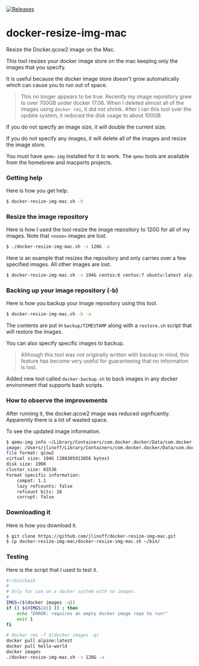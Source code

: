 [![Releases](https://img.shields.io/github/release/jlinoff/docker-resize-img-mac.svg?style=flat)](https://github.com/jlinoff/docker-resize-img-mac/releases)

# docker-resize-img-mac
Resize the Docker.qcow2 image on the Mac.

This tool resizes your docker image store on the mac keeping only the images that you specify.

It is useful because the docker image store doesn't grow automatically which can cause you to run out of space.
> This no longer appears to be true. Recently my image repository grew to over 700GB under docker 17.06. When I deleted almost all of the images using `docker rmi`, it did not shrink. After I ran this tool over the update system, it reduced the disk usage to about 100GB.

If you do not specify an image size, it will double the current size.

If you do not specify any images, it will delete all of the images and resize the image store.

You must have `qemu-img` installed for it to work. The `qemu` tools are available from the homebrew and macports projects.

### Getting help
Here is how you get help.

```bash
$ docker-resize-img-mac.sh -h
```

### Resize the image repository
Here is how I used the tool resize the image repository to 120G for all of my images. Note that `<none>` images are lost.

```bash
$ ./docker-resize-img-mac.sh -s 120G -a
```

Here is an example that resizes the repository and only carries over a few
specified images. All other images are lost.

```bash
$ docker-resize-img-mac.sh -s 194G centos:6 centos:7 ubuntu:latest alpine:latest $USER/my-cool-image
```

### Backing up your image repository (-b)
Here is how you backup your image repository using this tool.

```bash
$ docker-resize-img-mac.sh -b -a
```

The contents are put in `backup/TIMESTAMP` along with a `restore.sh` script that will restore the images.

You can also specify specific images to backup.

> Although this tool was not originally written with backup in mind, this feature has become very useful for guaranteeing that no information is lost.

Added new tool called `docker-backup.sh` to back images in any docker environment that supports bash scripts.

### How to observe the improvements
After running it, the docker.qcow2 image was reduced signficantly. Apparently there is a lot of wasted space.

To see the updated image information.
```bash
$ qemu-img info ~/Library/Containers/com.docker.docker/Data/com.docker.driver.amd64-linux/Docker.qcow2 
image: /Users/jlinoff/Library/Containers/com.docker.docker/Data/com.docker.driver.amd64-linux/Docker.qcow2
file format: qcow2
virtual size: 194G (208305913856 bytes)
disk size: 196K
cluster_size: 65536
Format specific information:
    compat: 1.1
    lazy refcounts: false
    refcount bits: 16
    corrupt: false
```

### Downloading it
Here is how you download it.

```bash
$ git clone https://github.com/jlinoff/docker-resize-img-mac.git
$ cp docker-resize-img-mac/docker-resize-img-mac.sh ~/bin/
```

### Testing
Here is the script that I used to test it.

```bash
#!/bin/bash
#
# Only for use on a docker system with no images.
#
IMGS=($(docker images -q))
if (( ${#IMGS[@]} )) ; then
    echo "ERROR: requires an empty docker image repo to run!"
    exit 1
fi

# docker rmi -f $(docker images -q)
docker pull alpine:latest
docker pull hello-world
docker images
./docker-resize-img-mac.sh -s 120G -a
```
